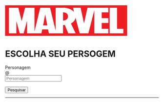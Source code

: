 <!DOCTYPE html>
<html>
<head>
  <meta charset="UTF-8">
  <meta http-equiv="X-UA-Compatible" content="IE=edge">
  <meta name="viewport" content="width=device-width, initial-scale=1.0">
  <title>API - MARVEL</title>
  <link href="assets/bootstrap.min.css" rel="stylesheet">
  <link rel="manifest" href="manifest.webmanifest">
  <script src="assets/bootstrap.bundle.min.js"></script>
  <script type="text/javascript" src="assets/jquery.min.js"></script>
  <script src="assets/core.min.js"></script>
  <script src="assets/md5.js"></script>
  <script src="js/script.js"></script>
  <script src="./sw.js"></script>
  <script>
    window.addEventListener('load', ()=>{
        registerSW()
    })

    async function registerSW(){
        if('serviceWorker' in navigator){
            try{
                await navigator.serviceWorker.register('./sw.js')
            } catch(e){
                console.log(`SW registration failed`);
            }
        }
    }
  </script>
</head>
<body>
  <div class="container">
      <br>
    <img src="img/marvel.png" alt="" width="400" height="100"><br>
    <h1>ESCOLHA SEU PERSOGEM</h1>
    <div class="row">
      <div class="col-8">
        <label class="visually-hidden" for="inlineFormInputGroupUsername">Personagem</label>
        <div class="input-group">
          <div class="input-group-text">@</div>
          <input type="text" class="form-control" id="name" name="name" placeholder="Personagem">
        </div>
      </div>
    </div>
    <br>
    <div class="row">
      <div class="col-4">
        <button class="btn btn-primary" id='pesquisa'>Pesquisar</button>
      </div>
    </div>
    <hr>
    <div class="personagem"></div>
  </div>
</body>
</html>
